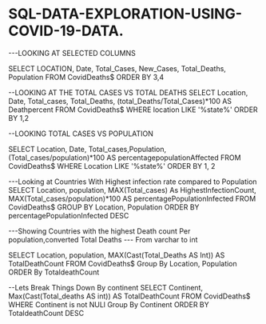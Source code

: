 # SQL-DATA-EXPLORATION-USING-COVID-19-DATA.



---LOOKING AT SELECTED COLUMNS

SELECT LOCATION, Date, Total_Cases, New_Cases, Total_Deaths, Population
FROM CovidDeaths$
ORDER BY 3,4

--LOOKING AT THE TOTAL CASES VS TOTAL DEATHS
SELECT Location, Date, Total_cases, Total_Deaths, (total_Deaths/Total_Cases)*100 AS Deathpercent
FROM CovidDeaths$
WHERE location LIKE '%state%'
ORDER BY 1,2

--LOOKING TOTAL CASES VS POPULATION

SELECT Location, Date, Total_cases,Population, (Total_cases/population)*100 AS percentagepopulationAffected
FROM CovidDeaths$
WHERE Location LIKE '%state%'
ORDER BY 1, 2

---Looking at Countries With Highest infection rate compared to Population
SELECT Location, population, MAX(Total_cases) As HighestInfectionCount,
MAX(Total_cases/population)*100 AS percentagePopulationInfected
FROM CovidDeaths$
GROUP BY Location, Population
ORDER BY percentagePopulationInfected DESC


---Showing Countries with the highest Death count Per population,converted Total Deaths
--- From varchar to int

SELECT Location, population, MAX(Cast(Total_Deaths AS Int)) AS TotalDeathCount
FROM CovidDeaths$
Group By Location, Population
ORDER By TotaldeathCount

--Lets Break Things Down By continent
SELECT Continent, Max(Cast(Total_deaths AS int)) AS TotalDeathCount
FROM CovidDeaths$
WHERE Continent is not NULl
Group By Continent
ORDER BY TotaldeathCount DESC
